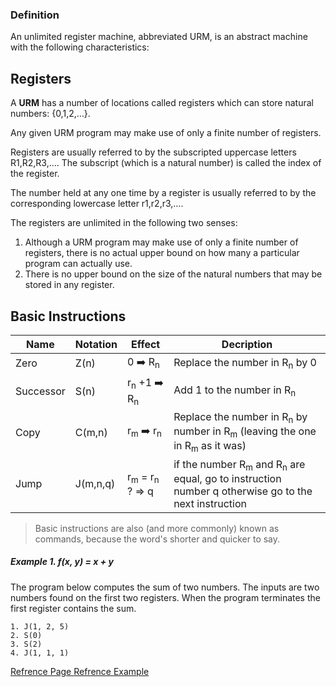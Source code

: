 ### Definition
An unlimited register machine, abbreviated URM, is an abstract machine with the following characteristics:

## Registers
A **URM** has a number of locations called registers which can store natural numbers: {0,1,2,…}.

Any given URM program may make use of only a finite number of registers.

Registers are usually referred to by the subscripted uppercase letters R1,R2,R3,…. The subscript (which is a natural number) is called the index of the register.

The number held at any one time by a register is usually referred to by the corresponding lowercase letter r1,r2,r3,….


The registers are unlimited in the following two senses:

1.  Although a URM program may make use of only a finite number of registers, there is no actual upper bound on how many a particular program can actually use.
2. There is no upper bound on the size of the natural numbers that may be stored in any register.

## Basic Instructions
Name | Notation | Effect | Decription
| --- | --- | --- | --- |
Zero | Z(n) | 0 :arrow_right:  R<sub>n</sub> | Replace the number in R<sub>n</sub> by 0
Successor | S(n) | r<sub>n</sub> +1 :arrow_right: R<sub>n</sub> | Add 1 to the number in R<sub>n</sub>
Copy | C(m,n) | r<sub>m</sub> :arrow_right: r<sub>n</sub> | Replace the number in R<sub>n</sub> by number in R<sub>m</sub> (leaving the one in R<sub>m</sub> as it was)
Jump | J(m,n,q) | r<sub>m</sub> = r<sub>n</sub> ? => q | if the number R<sub>m</sub> and R<sub>n</sub> are equal, go to instruction number q otherwise go to the next instruction

> Basic instructions are also (and more commonly) known as commands, because the word's shorter and quicker to say.

##### Example 1. f(x, y) = x + y
The program below computes the sum of two numbers. The inputs are two numbers found on the first two registers. When the program terminates the first register contains the sum.
```
1. J(1, 2, 5)
2. S(0)
3. S(2)
4. J(1, 1, 1)
```



[Refrence Page ](https://proofwiki.org/wiki/Definition:Unlimited_Register_Machine)
[Refrence Example](https://github.com/vclyde/URM#example-1-fx-y--x--y)

